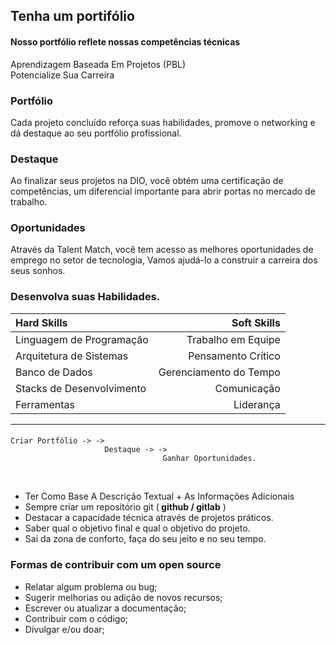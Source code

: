 ## Tenha um portifólio 

#### Nosso portfólio reflete nossas competências técnicas
Aprendizagem Baseada Em Projetos (PBL)<br>
Potencialize Sua Carreira

### Portfólio <br>
Cada projeto concluído reforça suas habilidades, promove o networking e dá destaque ao seu portfólio profissional. 
### Destaque 
Ao finalizar seus projetos na DIO, você obtém uma certificação de competências, um diferencial importante para abrir portas no mercado de trabalho.
### Oportunidades 
Através da Talent Match, você tem acesso as melhores oportunidades de emprego no setor de tecnologia, Vamos ajudá-lo a construir a carreira dos seus sonhos. 

### Desenvolva suas Habilidades. 


| Hard Skills               |       Soft Skills      |
|:------------------------- |-----------------------:|
| Linguagem de Programação  | Trabalho em Equipe     |
| Arquitetura de Sistemas   | Pensamento Crítico     |
| Banco de Dados            | Gerenciamento do Tempo |
| Stacks de Desenvolvimento | Comunicação            |
| Ferramentas               | Liderança              |
------------------------------------------------------




####
    Criar Portfólio -> ->
                         Destaque -> ->
                                      Ganhar Oportunidades.



<br>

* Ter Como Base A Descrição Textual + As Informações Adicionais 
* Sempre criar um repositório git (<b> github / gitlab</b> )
* Destacar a capacidade técnica através de projetos práticos.
* Saber qual o objetivo final e qual o objetivo do projeto.
* Sai da zona de conforto, faça do seu jeito e no seu tempo.


### Formas de contribuir com um open source 


* Relatar algum problema ou bug;
* Sugerir melhorias ou adição de novos recursos;
* Escrever ou atualizar a documentação;
* Contribuir com o código;
* Divulgar e/ou doar; 




